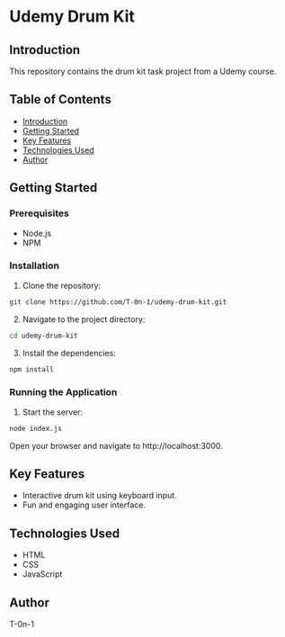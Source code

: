 # Udemy Drum Kit

## Introduction
This repository contains the drum kit task project from a Udemy course.

## Table of Contents
- [Introduction](#introduction)
- [Getting Started](#getting-started)
- [Key Features](#key-features)
- [Technologies Used](#technologies-used)
- [Author](#author)

## Getting Started

### Prerequisites
- Node.js
- NPM

### Installation
1. Clone the repository:
  ```bash
  git clone https://github.com/T-0n-1/udemy-drum-kit.git
```
2. Navigate to the project directory:
  ```bash
  cd udemy-drum-kit
```
3. Install the dependencies:
  ```bash
  npm install
```
### Running the Application
1. Start the server:
  ```bash
  node index.js
```
Open your browser and navigate to http://localhost:3000.

## Key Features

- Interactive drum kit using keyboard input.
- Fun and engaging user interface.

## Technologies Used

- HTML
- CSS
- JavaScript

## Author

T-0n-1
